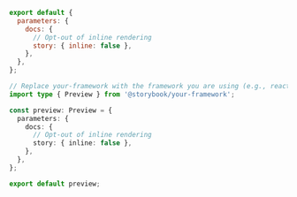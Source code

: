 ```js filename=".storybook/preview.js" renderer="common" language="js"
export default {
  parameters: {
    docs: {
      // Opt-out of inline rendering
      story: { inline: false },
    },
  },
};
```

```ts filename=".storybook/preview.ts" renderer="common" language="ts"
// Replace your-framework with the framework you are using (e.g., react-vite, vue3-vite, angular, etc.)
import type { Preview } from '@storybook/your-framework';

const preview: Preview = {
  parameters: {
    docs: {
      // Opt-out of inline rendering
      story: { inline: false },
    },
  },
};

export default preview;
```

